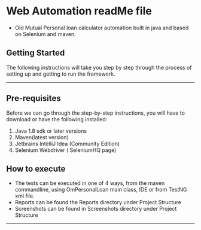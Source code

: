 # Web Automation readMe file
* Old Mutual Personal loan calculator automation built in java and based on Selenium and maven.
## Getting Started
The following instructions will take you step by step through the process of setting up and getting to run the framework. 

-----
## Pre-requisites
Before we can go through the step-by-step instructions, you will have to download or have the following installed:
1. Java 1.8 sdk or later versions
2. Maven(latest version)
3. Jetbrains IntelliJ Idea (Community Edition)
4. Selenium Webdriver ( SeleniumHQ page)

## How to execute
* The tests can be executed in one of 4 ways, from the maven commandline, using OmPersonalLoan main class, 
IDE or from TestNG xml file.
* Reports can be found the Reports directory under Project Structure
* Screenshots can be found in Screenshots directory under Project Structure

-------